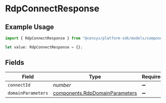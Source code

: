 # RdpConnectResponse

## Example Usage

```typescript
import { RdpConnectResponse } from "@censys/platform-sdk/models/components";

let value: RdpConnectResponse = {};
```

## Fields

| Field                                                                            | Type                                                                             | Required                                                                         | Description                                                                      |
| -------------------------------------------------------------------------------- | -------------------------------------------------------------------------------- | -------------------------------------------------------------------------------- | -------------------------------------------------------------------------------- |
| `connectId`                                                                      | *number*                                                                         | :heavy_minus_sign:                                                               | N/A                                                                              |
| `domainParameters`                                                               | [components.RdpDomainParameters](../../models/components/rdpdomainparameters.md) | :heavy_minus_sign:                                                               | N/A                                                                              |